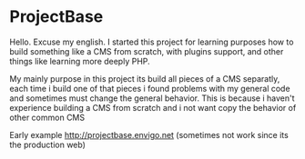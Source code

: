 # ProjectBase
Hello. Excuse my english.
I started this project for learning purposes  how to build something like a CMS from scratch, with plugins support, and other things like learning
more deeply PHP.

My mainly purpose in this project its build all pieces of a CMS separatly, each time i build one of that pieces i found problems with my general code
and sometimes must change the general behavior. This is because i haven't experience building a CMS from scratch and i not want copy the behavior of other common 
 CMS


Early example  http://projectbase.envigo.net (sometimes not work since its the production web)

